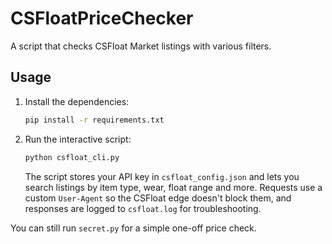 # CSFloatPriceChecker

A script that checks CSFloat Market listings with various filters.

## Usage

1. Install the dependencies:
   ```bash
   pip install -r requirements.txt
   ```
2. Run the interactive script:
   ```bash
   python csfloat_cli.py
   ```

   The script stores your API key in `csfloat_config.json` and lets you search listings by item type, wear, float range and more. Requests use a custom `User-Agent` so the CSFloat edge doesn't block them, and responses are logged to `csfloat.log` for troubleshooting.


You can still run `secret.py` for a simple one-off price check.
